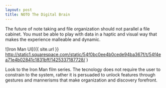 ```yaml
---
layout: post
title: NOTO The Digital Brain
---
```


The future of note taking and file organization should not parallel a file cabinet. 
You must be able to play with data in a haptic and visual way that makes the experience malleable and dynamic.

![Iron Man UI]({{ site.url }} http://static1.squarespace.com/static/54f0bc0ee4b0cede94ba367f/t/54f4ea71e4b02841c1831bff/1425337187728/ )

Look to the Iron Man film series. The tecnology does not require the user to constrain to the system, rather it is persuaded to unlock features
through gestures and mannerisms that make organization and discovery forefront.
